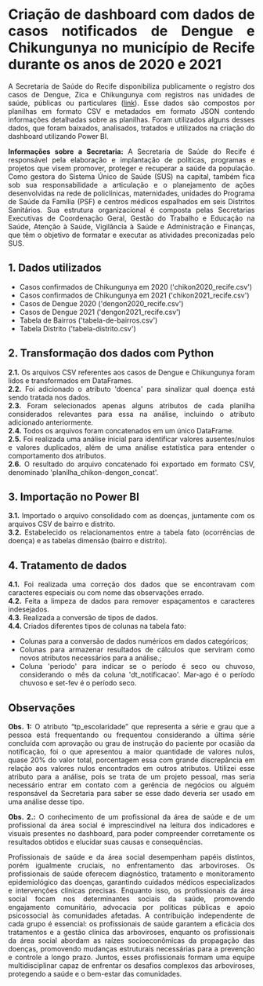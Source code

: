<div align="justify">

# Criação de dashboard com dados de casos notificados de Dengue e Chikungunya no município de Recife durante os anos de 2020 e 2021

A Secretaria de Saúde do Recife disponibiliza publicamente o registro dos casos de Dengue, Zica e Chikungunya com registros nas unidades de saúde, públicas ou particulares ([link](http://dados.recife.pe.gov.br/dataset/casos-de-dengue-zika-e-chikungunya)). Esse dados são compostos por planilhas em formato CSV e metadados em formato JSON contendo informações detalhadas sobre as planilhas. Foram utilizados alguns desses dados, que foram baixados, analisados, tratados e utilizados na criação do dashboard utilizando Power BI. 

**Informações sobre a Secretaria:** A Secretaria de Saúde do Recife é responsável pela elaboração e implantação de políticas, programas e projetos que visem promover, proteger e recuperar a saúde da população. Como gestora do Sistema Único de Saúde (SUS) na capital, também fica sob sua responsabilidade a articulação e o planejamento de ações desenvolvidas na rede de policlínicas, maternidades, unidades do Programa de Saúde da Família (PSF) e centros médicos espalhados em seis Distritos Sanitários. Sua estrutura organizacional é composta pelas Secretarias Executivas de Coordenação Geral, Gestão do Trabalho e Educação na Saúde, Atenção à Saúde, Vigilância à Saúde e Administração e Finanças, que têm o objetivo de formatar e executar as atividades preconizadas pelo SUS.

## 1. Dados utilizados
- Casos confirmados de Chikungunya em 2020 ('chikon2020_recife.csv')
- Casos confirmados de Chikungunya em 2021 ('chikon2021_recife.csv')
- Casos de Dengue 2020 ('dengon2020_recife.csv')
- Casos de Dengue 2021 ('dengon2021_recife.csv')
- Tabela de Bairros ('tabela-de-bairros.csv')
- Tabela Distrito ('tabela-distrito.csv')

## 2. Transformação dos dados com Python
**2.1.** Os arquivos CSV referentes aos casos de Dengue e Chikungunya foram lidos e transformados em DataFrames.  
**2.2.** Foi adicionado o atributo 'doenca' para sinalizar qual doença está sendo tratada nos dados.  
**2.3.** Foram selecionados apenas alguns atributos de cada planilha considerados relevantes para essa na análise, incluindo o atributo adicionado anteriormente.  
**2.4.** Todos os arquivos foram concatenados em um único DataFrame.  
**2.5.** Foi realizada uma análise inicial para identificar valores ausentes/nulos e valores duplicados, além de uma análise estatística para entender o comportamento dos atributos.  
**2.6.** O resultado do arquivo concatenado foi exportado em formato CSV, denominado 'planilha_chikon-dengon_concat'.

## 3. Importação no Power BI
**3.1.** Importado o arquivo consolidado com as doenças, juntamente com os arquivos CSV de bairro e distrito.  
**3.2.** Estabelecido os relacionamentos entre a tabela fato (ocorrências de doença) e as tabelas dimensão (bairro e distrito).

## 4. Tratamento de dados
**4.1.** Foi realizada uma correção dos dados que se encontravam com caracteres especiais ou com nome das observações errado.  
**4.2.** Feita a limpeza de dados para remover espaçamentos e caracteres indesejados.  
**4.3.** Realizada a conversão de tipos de dados.  
**4.4.** Criados diferentes tipos de colunas na tabela fato:
- Colunas para a conversão de dados numéricos em dados categóricos;
- Colunas para armazenar resultados de cálculos que serviram como novos atributos necessários para a análise.;
- Coluna 'periodo' para indicar se o período é seco ou chuvoso, considerando o mês da coluna 'dt_notificacao'. Mar-ago é o período chuvoso e set-fev é o período seco.

## Observações
**Obs. 1:** O atributo “tp_escolaridade” que representa a série e grau que a pessoa está frequentando ou frequentou considerando a última série concluída com aprovação ou grau de instrução do paciente por ocasião da notificação, foi o que apresentou a maior quantidade de valores nulos, quase 20% do valor total, porcentagem essa com grande discrepância em relação aos valores nulos encontrados em outros atributos. Utilizei esse atributo para a análise, pois se trata de um projeto pessoal, mas seria necessário entrar em contato com a gerência de negócios ou alguém responsável da Secretaria para saber se esse dado deveria ser usado em uma análise desse tipo.

**Obs. 2.:** O conhecimento de um profissional da área de saúde e de um profissional da área social é imprescindível na leitura dos indicadores e visuais presentes no dashboard, para poder compreender corretamente os resultados obtidos e elucidar suas causas e consequências.

Profissionais de saúde e da área social desempenham papéis distintos, porém igualmente cruciais, no enfrentamento das arboviroses. Os profissionais de saúde oferecem diagnóstico, tratamento e monitoramento epidemiológico das doenças, garantindo cuidados médicos especializados e intervenções clínicas precisas. Enquanto isso, os profissionais da área social focam nos determinantes sociais da saúde, promovendo engajamento comunitário, advocacia por políticas públicas e apoio psicossocial às comunidades afetadas. A contribuição independente de cada grupo é essencial: os profissionais de saúde garantem a eficácia dos tratamentos e a gestão clínica das arboviroses, enquanto os profissionais da área social abordam as raízes socioeconômicas da propagação das doenças, promovendo mudanças estruturais necessárias para a prevenção e controle a longo prazo. Juntos, esses profissionais formam uma equipe multidisciplinar capaz de enfrentar os desafios complexos das arboviroses, protegendo a saúde e o bem-estar das comunidades.

</div>
